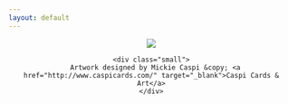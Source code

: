 ```yaml
---
layout: default
---
```


<div style="text-align: center">
  <a title="click to enter" href="welcome"><img src="{{site.baseurl}}/invitation-small.png" /></a>

    <div class="small">
      Artwork designed by Mickie Caspi &copy; <a href="http://www.caspicards.com/" target="_blank">Caspi Cards & Art</a>
    </div>
</div>


